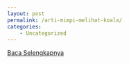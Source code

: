 ```yaml
---
layout: post
permalink: /arti-mimpi-melihat-koala/
categories:
    - Uncategorized
---
```


[Baca Selengkapnya](/07)